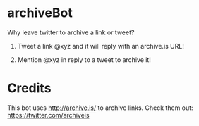 # archiveBot
Why leave twitter to archive a link or tweet?

1. Tweet a link @xyz and it will reply with an archive.is URL!

2. Mention @xyz in reply to a tweet to archive it!


# Credits
This bot uses http://archive.is/ to archive links.
Check them out: https://twitter.com/archiveis
